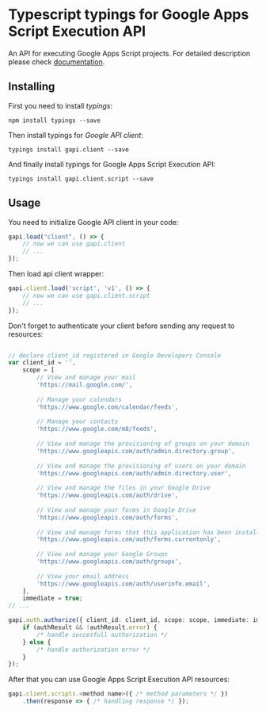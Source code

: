 # Typescript typings for Google Apps Script Execution API
An API for executing Google Apps Script projects.
For detailed description please check [documentation](https://developers.google.com/apps-script/execution/rest/v1/run).

## Installing

First you need to install *typings*:
```
npm install typings --save 
```

Then install typings for *Google API client*:
```
typings install gapi.client --save 
```

And finally install typings for Google Apps Script Execution API:
```
typings install gapi.client.script --save 
```

## Usage

You need to initialize Google API client in your code:
```typescript
gapi.load("client", () => { 
    // now we can use gapi.client
    // ... 
});
```

Then load api client wrapper:
```typescript
gapi.client.load('script', 'v1', () => {
    // now we can use gapi.client.script
    // ... 
});
```

Don't forget to authenticate your client before sending any request to resources:
```typescript

// declare client_id registered in Google Developers Console
var client_id = '',
    scope = [     
        // View and manage your mail
        'https://mail.google.com/',
    
        // Manage your calendars
        'https://www.google.com/calendar/feeds',
    
        // Manage your contacts
        'https://www.google.com/m8/feeds',
    
        // View and manage the provisioning of groups on your domain
        'https://www.googleapis.com/auth/admin.directory.group',
    
        // View and manage the provisioning of users on your domain
        'https://www.googleapis.com/auth/admin.directory.user',
    
        // View and manage the files in your Google Drive
        'https://www.googleapis.com/auth/drive',
    
        // View and manage your forms in Google Drive
        'https://www.googleapis.com/auth/forms',
    
        // View and manage forms that this application has been installed in
        'https://www.googleapis.com/auth/forms.currentonly',
    
        // View and manage your Google Groups
        'https://www.googleapis.com/auth/groups',
    
        // View your email address
        'https://www.googleapis.com/auth/userinfo.email',
    ],
    immediate = true;
// ...

gapi.auth.authorize({ client_id: client_id, scope: scope, immediate: immediate }, authResult => {
    if (authResult && !authResult.error) {
        /* handle succesfull authorization */
    } else {
        /* handle authorization error */
    }
});            
```

After that you can use Google Apps Script Execution API resources:

```typescript
gapi.client.scripts.<method name>({ /* method parameters */ })
    .then(response => { /* handling response */ });
```
